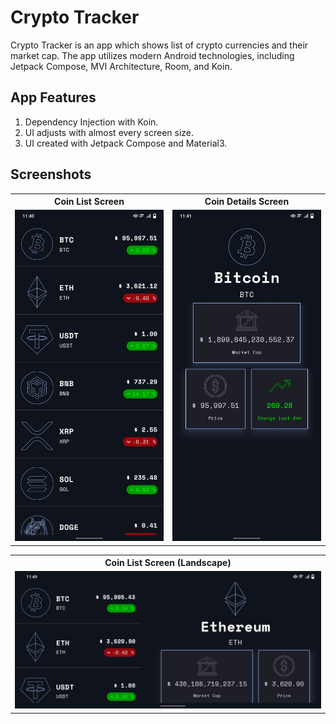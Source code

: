 
# Crypto Tracker

Crypto Tracker is an app which shows list of crypto currencies and their market cap. The app utilizes modern Android technologies, including Jetpack Compose, MVI Architecture, Room, and Koin. 
## App Features
1. Dependency Injection with Koin.
2. UI adjusts with almost every screen size.
3. UI created with Jetpack Compose and Material3.


## Screenshots

<table>
  <tr>
     <th>Coin List Screen</th>
     <th>Coin Details Screen</th>
  </tr>
    <tr>
      <td><img src="https://github.com/JahangirJadi/CryptoTracker/blob/master/screenshots/ss_1.jpeg" width="250px" alt="Coin List"></td>
      <td><img src="https://github.com/JahangirJadi/CryptoTracker/blob/master/screenshots/ss_2.jpeg" width="250px" alt="Coin Details"></td>
  </tr>



</table>

<table>
  
  <tr>
     <th>Coin List Screen (Landscape)</th>
    
  </tr>
    <tr>
      <td><img src="https://github.com/JahangirJadi/CryptoTracker/blob/master/screenshots/ss_3.jpeg" width="600px" alt="Coin List Screen (Landscape)"></td>
  
  </tr>


</table>
